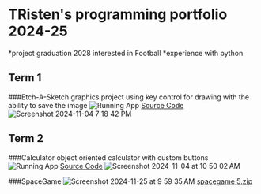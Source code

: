 # TRisten's programming portfolio 2024-25
*project graduation 2028
interested in Football
*experience with python
## Term 1
###Etch-A-Sketch
graphics project using key control for drawing with the ability to save the image
![Running App]()
[Source Code]()
![Screenshot 2024-11-04 7 18 42 PM](https://github.com/user-attachments/assets/7128f5d7-07be-4ed7-89ff-3e0b7d3d5da5)

## Term 2
###Calculator
object oriented calculator with custom buttons
![Running App]()
[Source Code]()
![Screenshot 2024-11-04 at 10 50 02 AM](https://github.com/user-attachments/assets/0c0583de-6017-43b0-8b2d-a772adf207d8)

###SpaceGame
![Screenshot 2024-11-25 at 9 59 35 AM](https://github.com/user-attachments/assets/82768665-12bc-4906-9d82-337d156c6cff)
[spacegame 5.zip](https://github.com/user-attachments/files/17906399/spacegame.5.zip)
